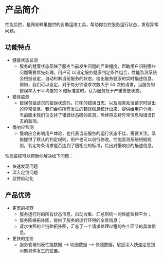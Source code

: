 # 产品简介

性能监控，是网易蜂巢提供的自助运维工具，帮助你监控服务运行状态，发现异常问题。

## 功能特点

* 健康状态监测
    * 服务的健康状态反映了服务当前发生问题的严重程度，帮助用户识别哪些问题需要优先处理。用户可 以设定服务健康判定条件组合，性能监测系统会根据设定，自动判断当前服务的状态，给出服务健康的实时描述信息。例如，我们可以设定，对于每分钟请求次数大于 50 次的请求，当服务的错误率大于平均值的 3 倍标准差时，认为服务处于严重警告状态。
* 错误监测
    * 错误包括请求的错误状态码，打印的错误日志，以及服务处理请求时抛出的异常信息。我们会将所有发生的错误信息统计出来，提供给用户分析。当前版本我们仅支持了错误状态码的监测，后续将支持异常信息和错误日志的监测。
* 慢响应监测
    * 慢响应会影响用户体验，也代表当前服务的运行状态不佳，需要关注。系统提供了默认的判定规则，用户也可以自行修改。性能监测系统根据规则，判定每条请求是否达到了慢相应的标准，给出对慢响应的描述信息。

性能监控可以帮助你解决如下问题：

*  快速发现问题
*   深入定位问题
*  监控自动化

## 产品优势

*  更宽的视野
	*   服务运行时的所有状态信息，自动收集、汇总到统一的性能监控平台；
    *   服务网络拓扑图，提供了服务的运行环境的全景信息；
    *   请求快照的全链路拓扑图，汇总了一个请求处理过程的各个环节的具体信息。
*   更快的定位
    *   服务管理列表性能数据 —> 明细数据 —> 快照数据，层层深入快速定位到问题具体发生的位置。
